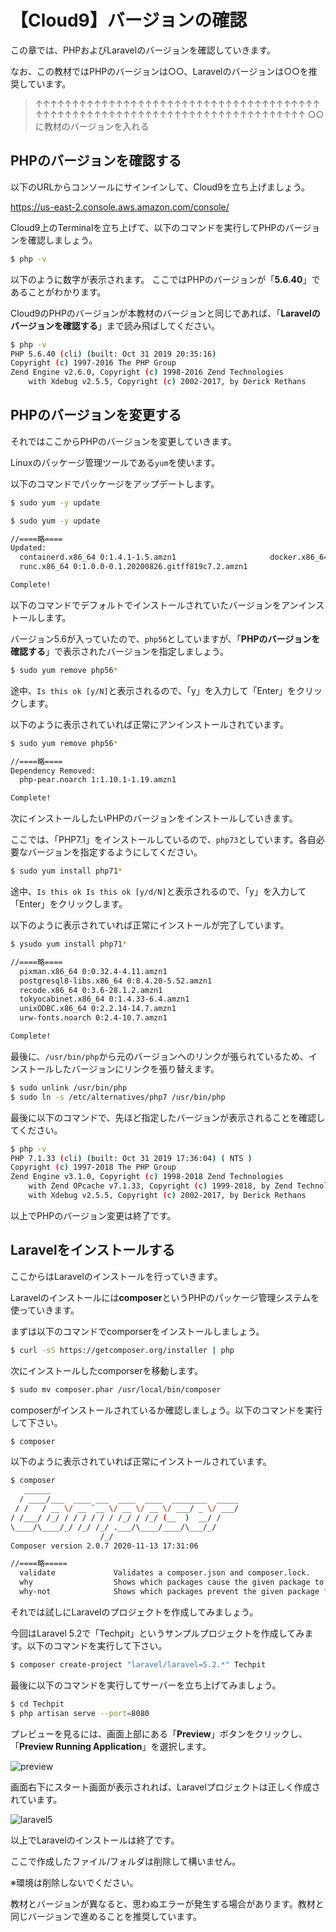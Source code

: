 # 【Cloud9】バージョンの確認

この章では、PHPおよびLaravelのバージョンを確認していきます。

なお、この教材ではPHPのバージョンは○○、Laravelのバージョンは○○を推奨しています。

>↑↑↑↑↑↑↑↑↑↑↑↑↑↑↑↑↑↑↑↑↑↑↑↑↑↑↑↑↑↑↑↑↑↑↑↑↑↑↑↑↑↑↑↑↑↑↑↑↑↑↑↑↑↑↑↑↑↑↑↑↑↑↑↑↑↑↑↑↑↑↑↑↑↑↑↑
>○○に教材のバージョンを入れる


## PHPのバージョンを確認する

以下のURLからコンソールにサインインして、Cloud9を立ち上げましょう。

https://us-east-2.console.aws.amazon.com/console/

Cloud9上のTerminalを立ち上げて、以下のコマンドを実行してPHPのバージョンを確認しましょう。

```bash
$ php -v
```

以下のように数字が表示されます。
ここではPHPのバージョンが「**5.6.40**」であることがわかります。

Cloud9のPHPのバージョンが本教材のバージョンと同じであれば、「**Laravelのバージョンを確認する**」まで読み飛ばしてください。

```bash
$ php -v
PHP 5.6.40 (cli) (built: Oct 31 2019 20:35:16) 
Copyright (c) 1997-2016 The PHP Group
Zend Engine v2.6.0, Copyright (c) 1998-2016 Zend Technologies
    with Xdebug v2.5.5, Copyright (c) 2002-2017, by Derick Rethans
```

## PHPのバージョンを変更する

それではここからPHPのバージョンを変更していきます。

Linuxのパッケージ管理ツールである`yum`を使います。

以下のコマンドでパッケージをアップデートします。

```bash
$ sudo yum -y update
```

```bash
$ sudo yum -y update

//====略====
Updated:
  containerd.x86_64 0:1.4.1-1.5.amzn1                     docker.x86_64 0:19.03.13ce-1.62.amzn1    
  runc.x86_64 0:1.0.0-0.1.20200826.gitff819c7.2.amzn1    

Complete!
```

以下のコマンドでデフォルトでインストールされていたバージョンをアンインストールします。

バージョン5.6が入っていたので、`php56`としていますが、「**PHPのバージョンを確認する**」で表示されたバージョンを指定しましょう。

```bash
$ sudo yum remove php56*
```

途中、`Is this ok [y/N]`と表示されるので、「y」を入力して「Enter」をクリックします。


以下のように表示されていれば正常にアンインストールされています。

```bash
$ sudo yum remove php56*

//====略====
Dependency Removed:
  php-pear.noarch 1:1.10.1-1.19.amzn1                                                              

Complete!
```

次にインストールしたいPHPのバージョンをインストールしていきます。

ここでは、「PHP7.1」をインストールしているので、`php73`としています。各自必要なバージョンを指定するようにしてください。

```bash
$ sudo yum install php71*
```

途中、`Is this ok Is this ok [y/d/N]`と表示されるので、「y」を入力して「Enter」をクリックします。

以下のように表示されていれば正常にインストールが完了しています。

```bash
$ ysudo yum install php71*

//====略====
  pixman.x86_64 0:0.32.4-4.11.amzn1                                                                
  postgresql8-libs.x86_64 0:8.4.20-5.52.amzn1                                                      
  recode.x86_64 0:3.6-28.1.2.amzn1                                                                 
  tokyocabinet.x86_64 0:1.4.33-6.4.amzn1                                                           
  unixODBC.x86_64 0:2.2.14-14.7.amzn1                                                              
  urw-fonts.noarch 0:2.4-10.7.amzn1                                                                

Complete!
```

最後に、`/usr/bin/php`から元のバージョンへのリンクが張られているため、インストールしたバージョンにリンクを張り替えます。

```bash
$ sudo unlink /usr/bin/php
$ sudo ln -s /etc/alternatives/php7 /usr/bin/php
```

最後に以下のコマンドで、先ほど指定したバージョンが表示されることを確認してください。

```bash
$ php -v
PHP 7.1.33 (cli) (built: Oct 31 2019 17:36:04) ( NTS )
Copyright (c) 1997-2018 The PHP Group
Zend Engine v3.1.0, Copyright (c) 1998-2018 Zend Technologies
    with Zend OPcache v7.1.33, Copyright (c) 1999-2018, by Zend Technologies
    with Xdebug v2.5.5, Copyright (c) 2002-2017, by Derick Rethans
```

以上でPHPのバージョン変更は終了です。

## Laravelをインストールする

ここからはLaravelのインストールを行っていきます。

Laravelのインストールには**composer**というPHPのパッケージ管理システムを使っていきます。

まずは以下のコマンドでcomporserをインストールしましょう。

```bash
$ curl -sS https://getcomposer.org/installer | php
```

次にインストールしたcomporserを移動します。

```bash
$ sudo mv composer.phar /usr/local/bin/composer
```

composerがインストールされているか確認しましょう。以下のコマンドを実行して下さい。

```bash
$ composer
```

以下のように表示されていれば正常にインストールされています。

```bash
$ composer
   ______
  / ____/___  ____ ___  ____  ____  ________  _____
 / /   / __ \/ __ `__ \/ __ \/ __ \/ ___/ _ \/ ___/
/ /___/ /_/ / / / / / / /_/ / /_/ (__  )  __/ /
\____/\____/_/ /_/ /_/ .___/\____/____/\___/_/
                    /_/
Composer version 2.0.7 2020-11-13 17:31:06

//====略=====
  validate             Validates a composer.json and composer.lock.
  why                  Shows which packages cause the given package to be installed.
  why-not              Shows which packages prevent the given package from being installed.

```

それでは試しにLaravelのプロジェクトを作成してみましょう。

今回はLaravel 5.2で「Techpit」というサンプルプロジェクトを作成してみます。以下のコマンドを実行して下さい。

```bash
$ composer create-project "laravel/laravel=5.2.*" Techpit
```

最後に以下のコマンドを実行してサーバーを立ち上げてみましょう。

```bash
$ cd Techpit
$ php artisan serve --port=8080
```

プレビューを見るには、画面上部にある「**Preview**」ボタンをクリックし、「**Preview Running Application**」を選択します。

![preview](asset/preview.png)

画面右下にスタート画面が表示されれば、Laravelプロジェクトは正しく作成されています。

![laravel5](asset/laravel5.png)

以上でLaravelのインストールは終了です。

ここで作成したファイル/フォルダは削除して構いません。

※環境は削除しないでください。

教材とバージョンが異なると、思わぬエラーが発生する場合があります。教材と同じバージョンで進めることを推奨しています。


